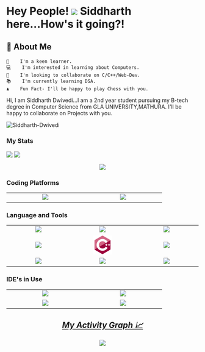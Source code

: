 # Hey People! <img src="https://raw.githubusercontent.com/thepranaygupta/thepranaygupta/main/src/wave.gif" width="30px"> Siddharth here...How's it going?!
## 🚀 About Me
    👀    I'm a keen learner.
    💻    I'm interested in learning about Computers.
    👬    I'm looking to collaborate on C/C++/Web-Dev.
    📚    I'm currently learning DSA.
    ♟️    Fun Fact- I'll be happy to play Chess with you.
Hi, I am Siddharth Dwivedi...I am a 2nd year student pursuing my B-tech degree in Computer Science from GLA UNIVERSITY,MATHURA. I'll be happy to collaborate on Projects with you.

<p align="left"> <img src="https://komarev.com/ghpvc/?username=Siddharth-Dwivedi&label=Profile%20views&color=0e75b6&style=flat" alt="Siddharth-Dwivedi" /> </p>

### My Stats
<p>
 <span align="left">
<img width="56%" align="center" src="https://github-readme-stats.vercel.app/api?username=Siddharth-Dwivedi&show_icons=true&theme=chartreuse-dark"> 
    </span>
    <span align="right">
    <img width="40%" align="center" src="https://github-readme-stats.vercel.app/api/top-langs/?username=Siddharth-Dwivedi&theme=chartreuse-dark">
    </span></p>
    <p align="center">
<img width="50%" align="center" src="https://github-readme-streak-stats.herokuapp.com/?user=Siddharth-Dwivedi&theme=chartreuse-dark" />
</p>

### Coding Platforms

<table width="100">
<tr>
    <td align='center' width="190">
        <img src="https://img.shields.io/badge/-Hackerrank-2EC866?style=for-the-badge&logo=HackerRank&logoColor=white" width="150">
    </td>
    <td align='center' width="190">
        <img src="https://img.shields.io/badge/Codechef-%23B92B27.svg?&style=for-the-badge&logo=Codechef&logoColor=white" width="150">
</tr>
</table>

### Language and Tools

<table width="100">
<tr>
    <td align='center' width="190">
        <img src="https://www.vectorlogo.zone/logos/flutterio/flutterio-ar21.svg">
    </td>
    <td align='center' width="190">
        <img src="https://www.vectorlogo.zone/logos/java/java-ar21.svg">
    </td>
    <td align='center' width="190">
        <img src="https://www.vectorlogo.zone/logos/javascript/javascript-ar21.svg">
    </td>
</tr>
<tr>
    <td align='center' width="190">
        <img src="https://www.vectorlogo.zone/logos/w3_html5/w3_html5-ar21.svg" width="120">
    </td>
    <td align='center' width="190">
        <img src="https://github.com/devicons/devicon/blob/master/icons/cplusplus/cplusplus-original.svg" width="50">
    </td>
     <td align='center' width="190">
        <img src="https://github.com/detain/svg-logos/blob/master/svg/git.svg" width="80">
    </td>
</tr>
<tr>
    <td align='center'>
        <img src="https://www.vectorlogo.zone/logos/netlifyapp_watercss/netlifyapp_watercss-ar21.svg" width="100">
    </td>
    <td align='center'>
        <img src="https://www.vectorlogo.zone/logos/python/python-official.svg" width="100">
    </td>
    <td align='center'>
        <img src="https://www.vectorlogo.zone/logos/dartlang/dartlang-official.svg" width="100">
    </td>
</tr>
</table>

### IDE's in Use

<table width="100">
<tr>
    <td align='center' width="190">
        <a href="https://code.visualstudio.com/"><img src="https://www.vectorlogo.zone/logos/visualstudio_code/visualstudio_code-ar21.svg" width="120"></a>
    </td>
    <td align='center' width="190">
        <a href="https://www.jetbrains.com/pycharm/"><img src="https://seeklogo.com/images/P/pycharm-logo-51B1427388-seeklogo.com.png" width="60"></a>
  </td>
</tr>
<tr>
  <td align='center' width="190">
        <a href="https://www.jetbrains.com/idea/"><img src="https://seeklogo.com/images/I/intellij-idea-logo-F0395EF783-seeklogo.com.png" width="60"></a>
  </td>
  </td>
  <td align='center' width="190">
        <a href="https://developer.android.com/studio"><img src="https://img.icons8.com/color/344/android-studio--v3.png" width="60"></a>
  </td>
</tr>
</table>


<h2 align='center'><i><a href="https://github.com/Siddharth-Dwivedi/github-readme-activity-graph">My Activity Graph 📈</i></h2>
<p align="center">
<a href="https://github.com/Siddharth-Dwivedi/github-readme-activity-graph">
 <img src="https://activity-graph.herokuapp.com/graph?username=Siddharth-Dwivedi&theme=react-dark&area=true&hide_border=true" width="100%">
</a>
    </p>


<!---
Siddharth-Dwivedi/Siddharth-Dwivedi is a ✨ special ✨ repository because its `README.md` (this file) appears on your GitHub profile.
You can click the Preview link to take a look at your changes.
--->
